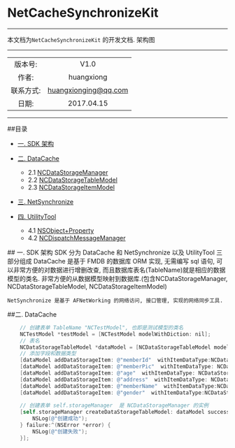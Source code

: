 # NetCacheSynchronizeKit
-----
本文档为`NetCacheSynchronizeKit` 的开发文档. 架构图


************
|      		|  				  		|
| :-------:	|:--------------------:	|
| 版本号:	  | V1.0					| 
| 作者:	   | huangxiong			|
| 联系方式:	  | huangxionging@qq.com	|
| 日期:	   |  2017.04.15			 |	


*************
##<a name="index"/>目录
* [一. SDK 架构](#Structure)

* [二. DataCache](#DataCache)
	* 2.1 [NCDataStorageManager](#NCDataStorageManager)
	* 2.2 [NCDataStorageTableModel](#NCDataStorageTableModel)
	* 2.3 [NCDataStorageItemModel](#NCDataStorageItemModel)
* [三. NetSynchronize](#NetSynchronize)
* [四. UtilityTool](#UtilityTool)
	* 4.1 [NSObject+Property](#Property)
	* 4.2 [NCDispatchMessageManager](#NCDispatchMessageManager)

##<a name="Structure"/> 一. SDK 架构
 	SDK 分为 DataCache 和 NetSynchronize 以及 UtilityTool 三部分组成
 	DataCache 是基于 FMDB 的数据库 ORM 实现, 无需编写 sql 语句, 可以非常方便的对数据进行增删改查, 而且数据库表名(TableName)就是相应的数据模型的类名. 非常方便的从数据模型映射到数据库.(包含NCDataStorageManager, NCDataStorageTableModel, NCDataStorageItemModel)
 		
 	NetSynchronize 是基于 AFNetWorking 的网络访问, 接口管理, 实现的网络同步工具.


##<a name="DataCache"/>二. DataCache
```Objective-c
	// 创建表单 TableName "NCTestModel", 也即是测试模型的类名
	NCTestModel *testModel = [NCTestModel modelWithDiction: nil];
	// 表名
	NCDataStorageTableModel *dataModel = [NCDataStorageTableModel modelWithDataStorageTableName: @"NCTestModel"];
	// 添加字段和数据类型
	[dataModel addDataStorageItem: @"memberId"  withItemDataType:NCDataStorageDataTypeText itemRestraintType:NCDataStorageRestraintTypeUnique];
	[dataModel addDataStorageItem: @"memberPic"  withItemDataType: NCDataStorageDataTypeText];
	[dataModel addDataStorageItem: @"age"  withItemDataType: NCDataStorageDataTypeText];
	[dataModel addDataStorageItem: @"address"  withItemDataType: NCDataStorageDataTypeText];
	[dataModel addDataStorageItem: @"memberName"  withItemDataType:NCDataStorageDataTypeText itemRestraintType:NCDataStorageRestraintTypeUnique];
	[dataModel addDataStorageItem: @"gender"  withItemDataType:NCDataStorageDataTypeText itemRestraintType:NCDataStorageRestraintTypeUniqueAndNotNull];
    
    // 创建表单 self.storageManager  是 NCDataStorageManager 的实例
    [self.storageManager createDataStorageTableModel: dataModel success:^(id responseObject) {
        NSLog(@"创建成功");
    } failure:^(NSError *error) {
        NSLog(@"创建失败");
    }];
```